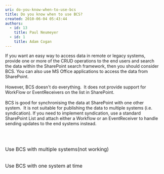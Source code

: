 ```yaml
---
uri: do-you-know-when-to-use-bcs
title: Do you know when to use BCS?
created: 2010-06-04 05:43:44
authors:
  - id: 13
    title: Paul Neumeyer
  - id: 1
    title: Adam Cogan
---
```





<span class='intro'>   If you want an easy way to access data in remote or legacy systems, provide one or more of the CRUD operations to the end users and search the data within the SharePoint search framework, then you should consider BCS. You can also use MS Office applications to access the data from SharePoint.<br>
<br>
However, BCS doesn't do everything.&#160; It does not provide support for WorkFlow or EventReceivers on the list in SharePoint.&#160; <br>
<br>
BCS is good for synchronising the data at SharePoint with one other system.&#160; It is not suitable for publishing the data to multiple systems (i.e. syndication). If you need to implement syndication, use a standard SharePoint List and attach either a Workflow or an EventReceiver to handle sending updates to the end systems instead.<br>
<br>
 </span>

  <br>
<br>
<img alt="" src="/PublishingImages/BCSBadExample.jpg" /> <br>
<font size="+0" class="ms-rteCustom-FigureBad">Use BCS with multiple systems(not working)<br>
</font><br>
<br>
<img alt="" src="/PublishingImages/BCSGoodExample.jpg" /><br>
<font size="+0" class="ms-rteCustom-FigureGood">Use BCS with one system at time</font><br>
<br>



